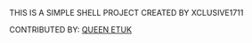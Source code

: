 THIS IS A SIMPLE SHELL PROJECT CREATED BY XCLUSIVE1711

CONTRIBUTED BY: [QUEEN ETUK](https://github.com/Nations-Light)
